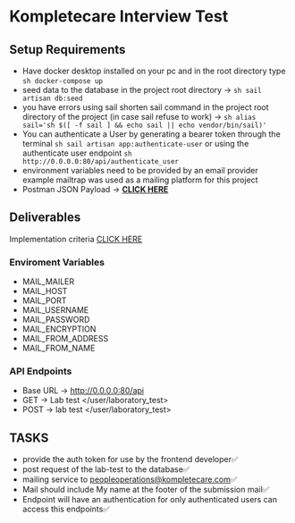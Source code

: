 # Kompletecare Interview Test

## Setup Requirements

- Have docker desktop installed on your pc and in the root directory type ```sh docker-compose up```
- seed data to the database in the project root directory -> ```sh sail artisan db:seed```
- you have errors using sail shorten sail command in the project root directory of the project (in case sail refuse to work) -> ```sh alias sail='sh $([ -f sail ] && echo sail || echo vendor/bin/sail)'```
- You can authenticate a User by generating a bearer token through the terminal ```sh sail artisan app:authenticate-user``` or using the authenticate user endpoint ```sh http://0.0.0.0:80/api/authenticate_user```
- environment variables need to be provided by an email provider example mailtrap was used as a mailing platform for this project
- Postman JSON Payload -> **[CLICK HERE](/payload.json)**

## Deliverables

Implementation criteria [CLICK HERE](/SEVENZ%20HEALTHCARE%20BACKEND%20DEVELOPER%20TEST.pdf)

### Enviroment Variables

- MAIL_MAILER
- MAIL_HOST
- MAIL_PORT
- MAIL_USERNAME
- MAIL_PASSWORD
- MAIL_ENCRYPTION
- MAIL_FROM_ADDRESS
- MAIL_FROM_NAME

### API Endpoints

- Base URL -> <http://0.0.0.0:80/api>
- GET -> Lab test </user/laboratory_test>
- POST -> lab test </user/laboratory_test>

## TASKS

- provide the auth token for use by the frontend developer✅
- post request of the lab-test to the database✅
- mailing service to <peopleoperations@kompletecare.com>✅
- Mail should include My name at the footer of the submission mail✅
- Endpoint will have an authentication for only authenticated users can access this endpoints✅
